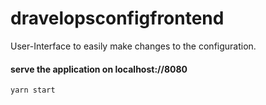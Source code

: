 # dravelopsconfigfrontend
User-Interface to easily make changes to the configuration.

#### serve the application on localhost://8080
`yarn start`
